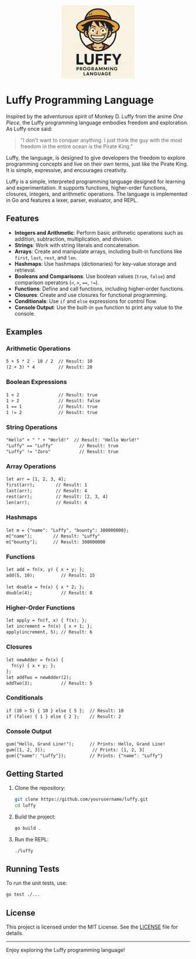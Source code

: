 <p align="center">
  <img src="assets/luffy.png" alt="Luffy Logo" width="200" />
</p>

# Luffy Programming Language

Inspired by the adventurous spirit of Monkey D. Luffy from the anime *One Piece*, the Luffy programming language embodies freedom and exploration. As Luffy once said:

> "I don't want to conquer anything. I just think the guy with the most freedom in the entire ocean is the Pirate King."

Luffy, the language, is designed to give developers the freedom to explore programming concepts and live on their own terms, just like the Pirate King. It is simple, expressive, and encourages creativity.

Luffy is a simple, interpreted programming language designed for learning and experimentation. It supports functions, higher-order functions, closures, integers, and arithmetic operations. The language is implemented in Go and features a lexer, parser, evaluator, and REPL.

## Features

- **Integers and Arithmetic**: Perform basic arithmetic operations such as addition, subtraction, multiplication, and division.
- **Strings**: Work with string literals and concatenation.
- **Arrays**: Create and manipulate arrays, including built-in functions like `first`, `last`, `rest`, and `len`.
- **Hashmaps**: Use hashmaps (dictionaries) for key-value storage and retrieval.
- **Booleans and Comparisons**: Use boolean values (`true`, `false`) and comparison operators (`<`, `>`, `==`, `!=`).
- **Functions**: Define and call functions, including higher-order functions.
- **Closures**: Create and use closures for functional programming.
- **Conditionals**: Use `if` and `else` expressions for control flow.
- **Console Output**: Use the built-in `gum` function to print any value to the console.

## Examples

### Arithmetic Operations
```luffy
5 + 5 * 2 - 10 / 2  // Result: 10
(2 + 3) * 4         // Result: 20
```

### Boolean Expressions
```luffy
1 < 2               // Result: true
1 > 2               // Result: false
1 == 1              // Result: true
1 != 2              // Result: true
```

### String Operations
```luffy
"Hello" + " " + "World!"  // Result: "Hello World!"
"Luffy" == "Luffy"          // Result: true
"Luffy" != "Zoro"           // Result: true
```

### Array Operations
```luffy
let arr = [1, 2, 3, 4];
first(arr);        // Result: 1
last(arr);         // Result: 4
rest(arr);         // Result: [2, 3, 4]
len(arr);          // Result: 4
```

### Hashmaps
```luffy
let m = {"name": "Luffy", "bounty": 300000000};
m["name"];        // Result: "Luffy"
m["bounty"];      // Result: 300000000
```

### Functions
```luffy
let add = fn(x, y) { x + y; };
add(5, 10);          // Result: 15

let double = fn(x) { x * 2; };
double(4);           // Result: 8
```

### Higher-Order Functions
```luffy
let apply = fn(f, x) { f(x); };
let increment = fn(x) { x + 1; };
apply(increment, 5); // Result: 6
```

### Closures
```luffy
let newAdder = fn(x) {
  fn(y) { x + y; };
};
let addTwo = newAdder(2);
addTwo(3);           // Result: 5
```

### Conditionals
```luffy
if (10 > 5) { 10 } else { 5 };  // Result: 10
if (false) { 1 } else { 2 };    // Result: 2
```

### Console Output
```luffy
gum("Hello, Grand Line!");      // Prints: Hello, Grand Line!
gum([1, 2, 3]);                  // Prints: [1, 2, 3]
gum({"name": "Luffy"});         // Prints: {"name": "Luffy"}
```

## Getting Started

1. Clone the repository:
   ```bash
   git clone https://github.com/yourusername/luffy.git
   cd luffy
   ```

2. Build the project:
   ```bash
   go build .
   ```

3. Run the REPL:
   ```bash
   ./luffy
   ```

## Running Tests

To run the unit tests, use:
```bash
go test ./...
```

## License

This project is licensed under the MIT License. See the [LICENSE](LICENSE) file for details.

---

Enjoy exploring the Luffy programming language!
